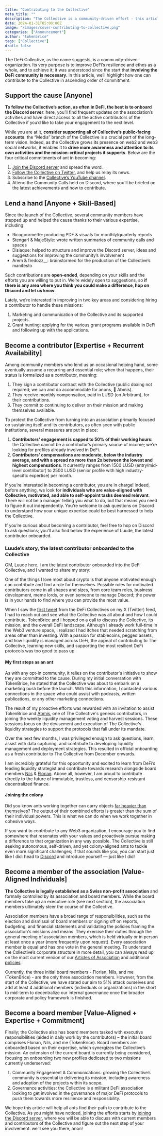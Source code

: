```yaml
---
title: "Contributing to the Collective"
meta_title: ""
description: "The Collective is a community-driven effort - this article highlights the various roles engaged participants can assume to help it grow and what they entail: supporter, contributor, association member and board member."
date: 2024-01-31T05:00:00Z
image: "/images/cover-contributing-to-collective.png"
categories: ["Announcement"]
author: "tokenbrice"
tags: ["Collective"]
draft: false
---
```


The DeFi Collective, as the name suggests, is a community-driven organization. Its very purpose is to improve DeFi’s resilience and ethos as a whole, and to achieve it; it was understood since the start that **involving the DeFi community is necessary**. In this article, we’ll highlight how one can contribute to the Collective in ascending order of commitment.


## Support the cause [Anyone]

**To follow the Collective’s action, as often in DeFi, the best is to onboard the Discord server**: here, you’ll find frequent updates on the association’s activities and have direct access to all the active contributors of the Collective if you’d like to take your engagement to the next level.

While you are at it, **consider supporting all of Collective’s public-facing accounts**: the “Media” branch of the Collective is a crucial part of the long-term vision. Indeed, as the Collective grows its presence on web2 and web3 social networks, it enables it to **drive more awareness and attention to its own activities and the mission-critical projects it supports.** Below are the four critical commitments of ant in becoming:



1. [Join the Discord server](https://discord.gg/xSCya2FGZb) and spread the word.
2. [Follow the Collective on Twitter](https://twitter.com/DeFiCollective_), and help us relay its news.
3. Subscribe to the [Collective’s YouTube channel](https://www.youtube.com/channel/UCSnAqGoyfHtYl53Old_36QA).
4. Attend the Community Calls held on Discord, where you’ll be briefed on the latest achievements and how to contribute.


## Lend a hand [Anyone + Skill-Based]

Since the launch of the Collective, several community members have stepped up and helped the cause thanks to their various expertise, including:



* Ricogourmette: producing PDF & visuals for monthly/quarterly reports
* Stengarl & MajeStyle: wrote written summaries of community calls and spaces 
* Disiaque: helped to structure and improve the Discord server, ideas and suggestions for improving the community’s involvement
* Arem & fredozz__: brainstormed for the production of the Collective’s manifesto

Such contributions are **open-ended**, depending on your skills and the efforts you are willing to put in. We’re widely open to suggestions, so **if there is any area where you think you could make a difference, hop on Discord and let us know**.

Lately, we’re interested in improving in two key areas and considering hiring a contributor to handle these missions:



1. Marketing and communication of the Collective and its supported projects.
2. Grant hunting: applying for the various grant programs available in DeFi and following up with the applications.


## Become a contributor [Expertise + Recurrent Availability]

Among community members who lend us an occasional helping hand, some eventually assume a recurring and essential role; when that happens, their status is formalized as a contributor, meaning:



1. They sign a contributor contract with the Collective (public doxing not required; we can and do accommodate for anons, 👋 Abmis).
2. They receive monthly compensation, paid in LUSD (on Arbitrum), for their contributions.
3. They commit to continuing to deliver on their mission and making themselves available.

To protect the Collective from turning into an association primarily focused on sustaining itself and its contributors, as often seen with public institutions, several measures are put in place:



1. **Contributors' engagement is capped to 50% of their working hours**: the Collective cannot be a contributor’s primary source of income; we’re looking for profiles already involved in DeFi.
2. **Contributors’ compensations are moderate, below the industry average, and with a spread no more than 2x between the lowest and highest compensations**. It currently ranges from 1500 LUSD (entry/mid-level contributor) to 2500 LUSD (senior profile with high industry-specific expertise) per month.

If you’re interested in becoming a contributor, you are in charge! Indeed, before anything, we look for **individuals who are value-aligned with Collective, motivated, and able to self-appoint tasks deemed relevant**. There will not be a manager telling you what to do, but that means you need to figure it out independently. You’re welcome to ask questions on Discord to understand how your unique expertise could be best harnessed to help the Collective.

If you’re curious about becoming a contributor, feel free to hop on Discord to ask questions; you’ll also find below the experience of Luude, the latest contributor onboarded.


### Luude’s story, the latest contributor onboarded to the Collective

GM, Luude here. I am the latest contributor onboarded into the DeFi Collective, and I wanted to share my story:

One of the things I love most about crypto is that anyone motivated enough can contribute and find a role for themselves. Possible roles for motivated contributors come in all shapes and sizes, from core team roles, business development, meme lords, or even someone to manage Discord; the power is in your hands to find where you can provide the most value.

When I saw the [first tweet](https://twitter.com/DeFiCollective_/status/1684912195975434241) from the DeFi Collectives on my X (Twitter) feed, I had to reach out and see what the Collective was all about and how I could contribute. TokenBrice and I hopped on a call to discuss the Collective, its mission, and the overall DeFi landscape. Although I already work full-time in the Web3 venture space, I realized I had itches that needed scratching from areas other than investing. With a passion for stablecoins, pegged assets, and how liquidity is managed across DeFi, the appeal of contributing to The Collective, learning new skills, and supporting the most resilient DeFi protocols was too good to pass up.


#### My first steps as an ant

As with any opt-in community, it relies on the contributor's initiative to show they are committed to the cause. During my initial conversation with TokenBrice, he stated that the Collective was about to embark on a marketing push before the launch. With this information, I contacted various connections in the space who could assist with podcasts, written publications, or any other marketing connections. 

The result of my proactive efforts was rewarded with an invitation to assist TokenBrice and [Abmis](https://twitter.com/abmisx0), one of The Collective's genesis contributors, in joining the weekly liquidity management voting and harvest sessions. These sessions focus on the devisement and execution of The Collective's liquidity strategies to support the protocols that fall under its mandate.

Over the next few months, I was privileged enough to ask questions, learn, assist with data capturing, and contribute to developing liquidity management and deployment strategies. This resulted in official onboarding as a fresh contributor to The Collective from December onwards.

I am incredibly grateful for this opportunity and excited to learn from DeFi’s leading liquidity strategist and contribute towards research alongside board members [Nils](https://www.linkedin.com/in/nils-bundi-6246b998/) & [Florian](https://twitter.com/floowp_). Above all, however, I am proud to contribute directly to the future of immutable, trustless, and censorship-resistant decentralized finance.


#### Joining the colony

Did you know ants working together can carry objects [far heavier than themselves](https://www.pbs.org/newshour/science/ants-move-really-big-stuff)? The output of their combined efforts is greater than the sum of their individual powers. This is what we can do when we work together in cohesive ways.

If you want to contribute to any Web3 organization, I encourage you to find somewhere that resonates with your values and proactively pursue making a difference to that organization in any way possible. The Collective is still seeking autonomous, self-driven, and yet colony-aligned ants to tackle even more significant challenges; if that sounds like you, you can start just like I did: head to [Discord](https://discord.gg/Z467Ehv6VU) and introduce yourself — just like I did!


## Become a member of the association [Value-Aligned Individuals]

**The Collective is legally established as a Swiss non-profit association** and formally controlled by its association and board members. While the board members take up an executive role (see next section), the association members ultimately steer the course of the Collective.

Association members have a broad range of responsibilities, such as the election and dismissal of board members or signing off on reports, budgeting, and financial statements and validating the policies framing the association's missions and means. They exercise their duties through the general meeting of association members, which is held virtually or in person at least once a year (more frequently upon request). Every association member is equal and has one vote in the general meeting. To understand the Collective’s corporate structure in more detail, you can always read up on the most current version of our [Articles of Association](https://github.com/deficollective/deficollective.github.io/blob/06e4705a9993398d2d79fecdd783a309bd3032f5/assets/pdf/articles-of-association-v1.pdf) and additional [policies](https://deficollective.org/policies/).

Currently, the three initial board members - Florian, Nils, and me (TokenBrice) - are the only three association members. However, from the start of the Collective, we have stated our aim to 51% attack ourselves and add at least 4 additional members (individuals or organizations) in the short to mid-term to decentralize our internal governance once the broader corporate and policy framework is finished.  


## Become a board member [Value-Aligned + Expertise + Commitment]

Finally; the Collective also has board members tasked with executive responsibilities (aided in daily work by the contributors) – the initial board comprises Florian, Nils, and me (TokenBrice). Board members are onboarded based on their expertise, which synergizes the Collective’s mission. An extension of the current board is currently being considered, focusing on onboarding two new profiles dedicated to two missions currently underserved:



1. Community Engagement & Communications: growing the Collective’s community is essential to delivering its mission, including awareness and adoption of the projects within its scope.
2. Governance activities: the Collective is a militant DeFi association looking to get involved in the governance of major DeFi protocols to push them towards more resilience and responsibility.

We hope this article will help all ants find their path to contribute to the Collective. As you might have noticed, joining the efforts starts by [joining the Discord server](https://discord.gg/xSCya2FGZb), where you will be able to discuss with current members and contributors of the Collective and figure out the next step of your involvement: we’ll see you there, anon! 
